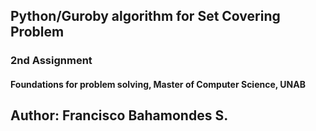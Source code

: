 
## Python/Guroby algorithm for Set Covering Problem

### 2nd Assignment 
####  Foundations for problem solving, Master of Computer Science, UNAB

## Author: Francisco Bahamondes S.